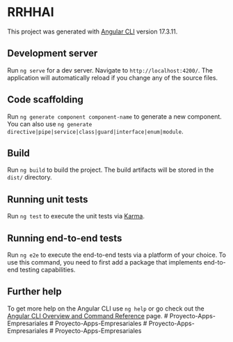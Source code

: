 # RRHHAI

This project was generated with [Angular CLI](https://github.com/angular/angular-cli) version 17.3.11.

## Development server

Run `ng serve` for a dev server. Navigate to `http://localhost:4200/`. The application will automatically reload if you change any of the source files.

## Code scaffolding

Run `ng generate component component-name` to generate a new component. You can also use `ng generate directive|pipe|service|class|guard|interface|enum|module`.

## Build

Run `ng build` to build the project. The build artifacts will be stored in the `dist/` directory.

## Running unit tests

Run `ng test` to execute the unit tests via [Karma](https://karma-runner.github.io).

## Running end-to-end tests

Run `ng e2e` to execute the end-to-end tests via a platform of your choice. To use this command, you need to first add a package that implements end-to-end testing capabilities.

## Further help

To get more help on the Angular CLI use `ng help` or go check out the [Angular CLI Overview and Command Reference](https://angular.io/cli) page.
#   P r o y e c t o - A p p s - E m p r e s a r i a l e s  
 #   P r o y e c t o - A p p s - E m p r e s a r i a l e s  
 #   P r o y e c t o - A p p s - E m p r e s a r i a l e s  
 #   P r o y e c t o - A p p s - E m p r e s a r i a l e s  
 